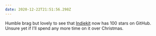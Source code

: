 ```yaml
---
date: 2020-12-22T21:51:56.298Z
---
```


Humble brag but lovely to see that [Indiekit](https://github.com/getindiekit/indiekit) now has 100 stars on GitHub. Unsure yet if I’ll spend any more time on it over Christmas.
